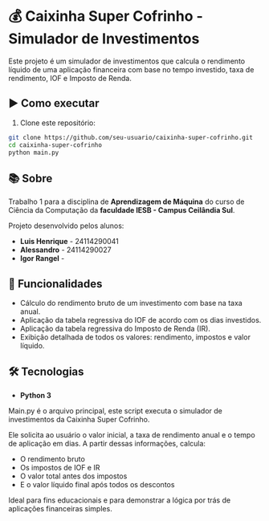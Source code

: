 # 💰 Caixinha Super Cofrinho - Simulador de Investimentos

Este projeto é um simulador de investimentos que calcula o rendimento líquido de uma aplicação financeira com base no tempo investido, taxa de rendimento, IOF e Imposto de Renda.

## ▶️ Como executar

1. Clone este repositório:
```bash
git clone https://github.com/seu-usuario/caixinha-super-cofrinho.git
cd caixinha-super-cofrinho
python main.py
```

## 📚 Sobre

Trabalho 1 para a disciplina de **Aprendizagem de Máquina** do curso de Ciência da Computação da **faculdade IESB - Campus Ceilândia Sul**.

Projeto desenvolvido pelos alunos:

- **Luis Henrique** - 24114290041  
- **Alessandro** - 24114290027  
- **Igor Rangel** -   

## 🧠 Funcionalidades

- Cálculo do rendimento bruto de um investimento com base na taxa anual.
- Aplicação da tabela regressiva do IOF de acordo com os dias investidos.
- Aplicação da tabela regressiva do Imposto de Renda (IR).
- Exibição detalhada de todos os valores: rendimento, impostos e valor líquido.

## 🛠️ Tecnologias

- **Python 3**

Main.py é o arquivo principal, este script executa o simulador de investimentos da Caixinha Super Cofrinho.

Ele solicita ao usuário o valor inicial, a taxa de rendimento anual e o tempo de aplicação em dias.
A partir dessas informações, calcula:
- O rendimento bruto
- Os impostos de IOF e IR
- O valor total antes dos impostos
- E o valor líquido final após todos os descontos

Ideal para fins educacionais e para demonstrar a lógica por trás de aplicações financeiras simples.
